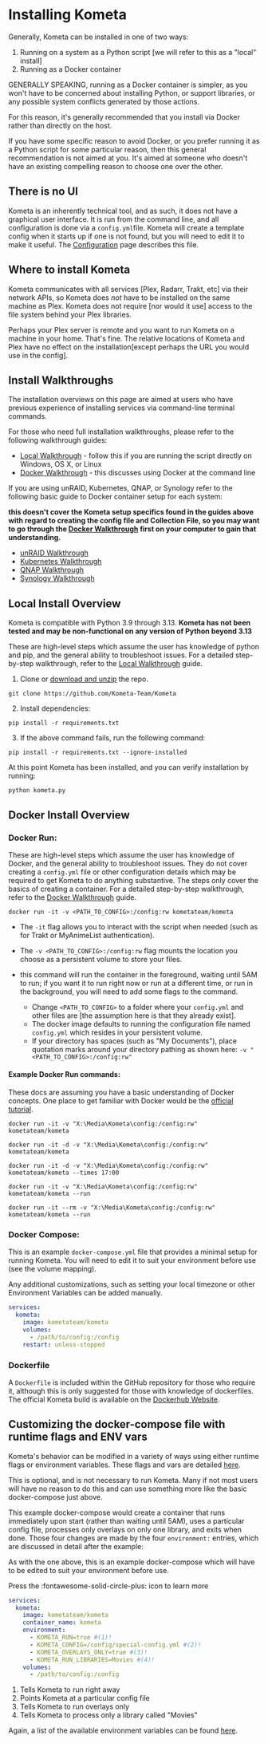 # Installing Kometa

Generally, Kometa can be installed in one of two ways:

1. Running on a system as a Python script [we will refer to this as a "local" install]
2. Running as a Docker container

GENERALLY SPEAKING, running as a Docker container is simpler, as you won't have to be concerned about installing Python, 
or support libraries, or any possible system conflicts generated by those actions.

For this reason, it's generally recommended that you install via Docker rather than directly on the host.

If you have some specific reason to avoid Docker, or you prefer running it as a Python script for some particular reason, then this general recommendation is not aimed at you. 
It's aimed at someone who doesn't have an existing compelling reason to choose one over the other.

## There is no UI

Kometa is an inherently technical tool, and as such, it does not have a graphical user interface. It is run from the command line, 
and all configuration is done via a `config.yml`file. Kometa will create a template config when it starts up if one is not found, 
but you will need to edit it to make it useful. The [Configuration](../config.md) page describes this file. 

## Where to install Kometa

Kometa communicates with all services [Plex, Radarr, Trakt, etc] via their network APIs, so Kometa does *not* have to be installed on the same machine as Plex. 
Kometa does not require [nor would it use] access to the file system behind your Plex libraries.

Perhaps your Plex server is remote and you want to run Kometa on a machine in your home. That's fine. 
The relative locations of Kometa and Plex have no effect on the installation[except perhaps the URL you would use in the config].

## Install Walkthroughs

The installation overviews on this page are aimed at users who have previous experience of installing services via command-line terminal commands.

For those who need full installation walkthroughs, please refer to the following walkthrough guides:

  * [Local Walkthrough](walkthroughs/local.md) - follow this if you are running the script directly on Windows, OS X, or Linux
  * [Docker Walkthrough](walkthroughs/docker.md) - this discusses using Docker at the command line

If you are using unRAID, Kubernetes, QNAP, or Synology refer to the following basic guide to Docker container setup for each system:

**this doesn't cover the Kometa setup specifics found in the guides above with regard to creating the config file and Collection File, 
so you may want to go through the [Docker Walkthrough](walkthroughs/docker.md) first on your computer to gain that understanding.**

  * [unRAID Walkthrough](walkthroughs/unraid.md)
  * [Kubernetes Walkthrough](walkthroughs/kubernetes.md)
  * [QNAP Walkthrough](walkthroughs/qnap.md)
  * [Synology Walkthrough](walkthroughs/synology.md)

## Local Install Overview

Kometa is compatible with Python 3.9 through 3.13. **Kometa has not been tested and may be non-functional on any version of Python beyond 3.13**

These are high-level steps which assume the user has knowledge of python and pip, and the general ability to troubleshoot issues. 
For a detailed step-by-step walkthrough, refer to the [Local Walkthrough](walkthroughs/local.md) guide.

1. Clone or [download and unzip](https://github.com/Kometa-Team/Kometa/archive/refs/heads/master.zip) the repo.

```shell
git clone https://github.com/Kometa-Team/Kometa
```
2. Install dependencies:

```shell
pip install -r requirements.txt
```
3. If the above command fails, run the following command:

```shell
pip install -r requirements.txt --ignore-installed
```

At this point Kometa has been installed, and you can verify installation by running:

```shell
python kometa.py
```

## Docker Install Overview

### Docker Run:

These are high-level steps which assume the user has knowledge of Docker, and the general ability to troubleshoot issues. 
They do not cover creating a `config.yml` file or other configuration details which may be required to get Kometa to do anything substantive. 
The steps only cover the basics of creating a container. For a detailed step-by-step walkthrough, refer to the [Docker Walkthrough](walkthroughs/docker.md) guide.

```shell
docker run -it -v <PATH_TO_CONFIG>:/config:rw kometateam/kometa
```

- The `-it` flag allows you to interact with the script when needed (such as for Trakt or MyAnimeList authentication).
- The `-v <PATH_TO_CONFIG>:/config:rw` flag mounts the location you choose as a persistent volume to store your files.
- this command will run the container in the foreground, waiting until 5AM to run; if you want it to run right now or run at a different time, 
  or run in the background, you will need to add some flags to the command. 

    * Change `<PATH_TO_CONFIG>` to a folder where your `config.yml` and other files are [the assumption here is that they already exist].
    * The docker image defaults to running the configuration file named `config.yml` which resides in your persistent volume.
    * If your directory has spaces (such as "My Documents"), place quotation marks around your directory pathing as shown here: `-v "<PATH_TO_CONFIG>:/config:rw"`


#### Example Docker Run commands:

These docs are assuming you have a basic understanding of Docker concepts. 
One place to get familiar with Docker would be the [official tutorial](https://www.docker.com/101-tutorial/).



```shell title="Run in the foreground and wait until 5AM to wake up"
docker run -it -v "X:\Media\Kometa\config:/config:rw" kometateam/kometa
```


```shell title="Run in the background and wait until 5AM to wake up"
docker run -it -d -v "X:\Media\Kometa\config:/config:rw" kometateam/kometa
```


```shell title="Run in the background and wait until 5PM to wake up"
docker run -it -d -v "X:\Media\Kometa\config:/config:rw" kometateam/kometa --times 17:00
```


```shell title="Run immediately in the foreground, then exit when done"
docker run -it -v "X:\Media\Kometa\config:/config:rw" kometateam/kometa --run
```


```shell title="Run immediately in the foreground, exit when done, delete the container when done"
docker run -it --rm -v "X:\Media\Kometa\config:/config:rw" kometateam/kometa --run
```

### Docker Compose:

This is an example `docker-compose.yml` file that provides a minimal setup for running Kometa. 
You will need to edit it to suit your environment before use (see the volume mapping).

Any additional customizations, such as setting your local timezone or other Environment Variables can be added manually.

```yaml
services:
  kometa:
    image: kometateam/kometa
    volumes:
      - /path/to/config:/config
    restart: unless-stopped
```

### Dockerfile

A `Dockerfile` is included within the GitHub repository for those who require it, although this is only suggested for those with knowledge of dockerfiles. 
The official Kometa build is available on the [Dockerhub Website](https://hub.docker.com/r/kometateam/kometa).

## Customizing the docker-compose file with runtime flags and ENV vars

Kometa's behavior can be modified in a variety of ways using either runtime flags or environment variables. These flags and vars are detailed [here](../environmental.md).

This is optional, and is not necessary to run Kometa. Many if not most users will have no reason to do this and can use something more like the basic docker-compose just above.

This example docker-compose would create a container that runs immediately upon start (rather than waiting until 5AM), uses a particular config file, 
processes only overlays on only one library, and exits when done. Those four changes are made by the four `environment:` entries, which are discussed in detail after the example:

As with the one above, this is an example docker-compose which will have to be edited to suit your environment before use.

Press the :fontawesome-solid-circle-plus: icon to learn more

```yaml
services:
  kometa:
    image: kometateam/kometa
    container_name: kometa
    environment:
      - KOMETA_RUN=true #(1)!
      - KOMETA_CONFIG=/config/special-config.yml #(2)!
      - KOMETA_OVERLAYS_ONLY=true #(3)!
      - KOMETA_RUN_LIBRARIES=Movies #(4)!
    volumes:
      - /path/to/config:/config
```

1. Tells Kometa to run right away
2. Points Kometa at a particular config file
3. Tells Kometa to run overlays only
4. Tells Kometa to process only a library called "Movies"

Again, a list of the available environment variables can be found [here](../environmental.md).
